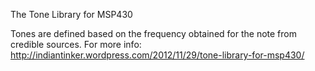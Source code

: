 The Tone Library for MSP430

Tones are defined based on the frequency obtained for the note from credible sources.
For more info:
http://indiantinker.wordpress.com/2012/11/29/tone-library-for-msp430/
